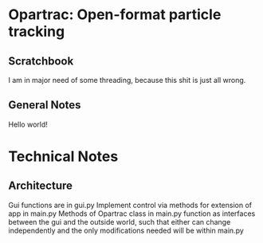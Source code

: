 Opartrac: Open-format particle tracking
===

Scratchbook
----

I am in major need of some threading, because this shit is just all wrong.

General Notes
---

Hello world!

Technical Notes
====

Architecture
---

Gui functions are in gui.py
Implement control via methods for extension of app in main.py
Methods of Opartrac class in main.py function as interfaces between the gui and the outside world, such that either can change independently and the only modifications needed will be within main.py
